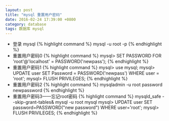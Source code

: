 ```yaml
---
layout: post
title: "mysql 重置用户密码"
date: 2016-02-24 17:39:00 +0800
category: database
tags: 数据库 mysql
---
```


* 登录 mysql
{% highlight command %}
    mysql -u root -p
{% endhighlight %}
* 重置用户密码0
{% highlight command %}
    mysql> SET PASSWORD FOR 'root'@'localhost' = PASSWORD('newpass');
{% endhighlight %}
* 重置用户密码1
{% highlight command %}
    mysql> use mysql;
    mysql> UPDATE user SET Password = PASSWORD('newpass') WHERE user = 'root';
    mysql> FLUSH PRIVILEGES;
{% endhighlight %}
* 重置用户密码2
{% highlight command %}
    mysqladmin -u root password newpassword
{% endhighlight %}
* 重置用户密码3——忘记root密码
{% highlight command %}
    mysqld_safe --skip-grant-tables&
    mysql -u root mysql
    mysql> UPDATE user SET password=PASSWORD("new password") WHERE user='root';
    mysql> FLUSH PRIVILEGES;
{% endhighlight %}

